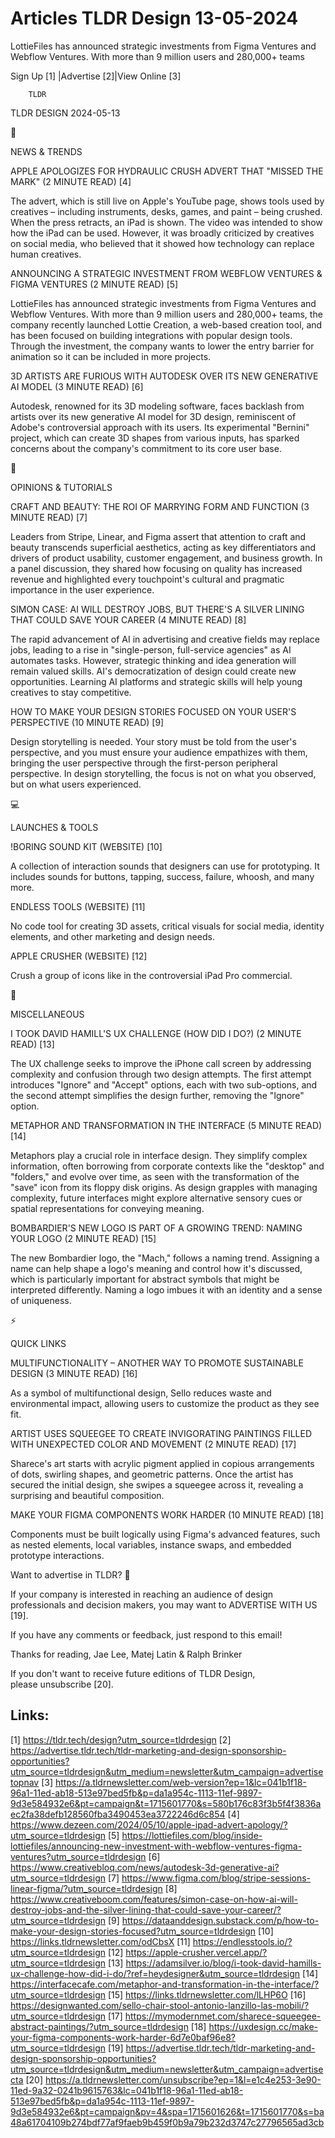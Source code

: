 # Articles TLDR Design 13-05-2024

LottieFiles has announced strategic investments from Figma Ventures
and Webflow Ventures. With more than 9 million users and 280,000+
teams  

 Sign Up [1] |Advertise [2]|View Online [3] 

		TLDR 

TLDR DESIGN 2024-05-13

📱 

NEWS & TRENDS

 APPLE APOLOGIZES FOR HYDRAULIC CRUSH ADVERT THAT "MISSED THE MARK" (2
MINUTE READ) [4] 

 The advert, which is still live on Apple's YouTube page, shows tools
used by creatives – including instruments, desks, games, and paint
– being crushed. When the press retracts, an iPad is shown. The
video was intended to show how the iPad can be used. However, it was
broadly criticized by creatives on social media, who believed that it
showed how technology can replace human creatives. 

 ANNOUNCING A STRATEGIC INVESTMENT FROM WEBFLOW VENTURES & FIGMA
VENTURES (2 MINUTE READ) [5] 

 LottieFiles has announced strategic investments from Figma Ventures
and Webflow Ventures. With more than 9 million users and 280,000+
teams, the company recently launched Lottie Creation, a web-based
creation tool, and has been focused on building integrations with
popular design tools. Through the investment, the company wants to
lower the entry barrier for animation so it can be included in more
projects. 

 3D ARTISTS ARE FURIOUS WITH AUTODESK OVER ITS NEW GENERATIVE AI MODEL
(3 MINUTE READ) [6] 

 Autodesk, renowned for its 3D modeling software, faces backlash from
artists over its new generative AI model for 3D design, reminiscent of
Adobe's controversial approach with its users. Its experimental
"Bernini" project, which can create 3D shapes from various inputs, has
sparked concerns about the company's commitment to its core user base.


🚀 

OPINIONS & TUTORIALS

 CRAFT AND BEAUTY: THE ROI OF MARRYING FORM AND FUNCTION (3 MINUTE
READ) [7] 

 Leaders from Stripe, Linear, and Figma assert that attention to craft
and beauty transcends superficial aesthetics, acting as key
differentiators and drivers of product usability, customer engagement,
and business growth. In a panel discussion, they shared how focusing
on quality has increased revenue and highlighted every touchpoint's
cultural and pragmatic importance in the user experience. 

 SIMON CASE: AI WILL DESTROY JOBS, BUT THERE'S A SILVER LINING THAT
COULD SAVE YOUR CAREER (4 MINUTE READ) [8] 

 The rapid advancement of AI in advertising and creative fields may
replace jobs, leading to a rise in "single-person, full-service
agencies" as AI automates tasks. However, strategic thinking and idea
generation will remain valued skills. AI's democratization of design
could create new opportunities. Learning AI platforms and strategic
skills will help young creatives to stay competitive. 

 HOW TO MAKE YOUR DESIGN STORIES FOCUSED ON YOUR USER'S PERSPECTIVE
(10 MINUTE READ) [9] 

 Design storytelling is needed. Your story must be told from the
user's perspective, and you must ensure your audience empathizes with
them, bringing the user perspective through the first-person
peripheral perspective. In design storytelling, the focus is not on
what you observed, but on what users experienced. 

💻 

LAUNCHES & TOOLS

 !BORING SOUND KIT (WEBSITE) [10] 

 A collection of interaction sounds that designers can use for
prototyping. It includes sounds for buttons, tapping, success,
failure, whoosh, and many more. 

 ENDLESS TOOLS (WEBSITE) [11] 

 No code tool for creating 3D assets, critical visuals for social
media, identity elements, and other marketing and design needs. 

 APPLE CRUSHER (WEBSITE) [12] 

 Crush a group of icons like in the controversial iPad Pro commercial.


🎁 

MISCELLANEOUS

 I TOOK DAVID HAMILL'S UX CHALLENGE (HOW DID I DO?) (2 MINUTE READ)
[13] 

 The UX challenge seeks to improve the iPhone call screen by
addressing complexity and confusion through two design attempts. The
first attempt introduces "Ignore" and "Accept" options, each with two
sub-options, and the second attempt simplifies the design further,
removing the "Ignore" option. 

 METAPHOR AND TRANSFORMATION IN THE INTERFACE (5 MINUTE READ) [14] 

 Metaphors play a crucial role in interface design. They simplify
complex information, often borrowing from corporate contexts like the
"desktop" and "folders," and evolve over time, as seen with the
transformation of the "save" icon from its floppy disk origins. As
design grapples with managing complexity, future interfaces might
explore alternative sensory cues or spatial representations for
conveying meaning. 

 BOMBARDIER'S NEW LOGO IS PART OF A GROWING TREND: NAMING YOUR LOGO (2
MINUTE READ) [15] 

 The new Bombardier logo, the "Mach," follows a naming trend.
Assigning a name can help shape a logo's meaning and control how it's
discussed, which is particularly important for abstract symbols that
might be interpreted differently. Naming a logo imbues it with an
identity and a sense of uniqueness. 

⚡ 

QUICK LINKS

 MULTIFUNCTIONALITY – ANOTHER WAY TO PROMOTE SUSTAINABLE DESIGN (3
MINUTE READ) [16] 

 As a symbol of multifunctional design, Sello reduces waste and
environmental impact, allowing users to customize the product as they
see fit. 

 ARTIST USES SQUEEGEE TO CREATE INVIGORATING PAINTINGS FILLED WITH
UNEXPECTED COLOR AND MOVEMENT (2 MINUTE READ) [17] 

 Sharece's art starts with acrylic pigment applied in copious
arrangements of dots, swirling shapes, and geometric patterns. Once
the artist has secured the initial design, she swipes a squeegee
across it, revealing a surprising and beautiful composition. 

 MAKE YOUR FIGMA COMPONENTS WORK HARDER (10 MINUTE READ) [18] 

 Components must be built logically using Figma's advanced features,
such as nested elements, local variables, instance swaps, and embedded
prototype interactions. 

Want to advertise in TLDR? 📰

 If your company is interested in reaching an audience of design
professionals and decision makers, you may want to ADVERTISE WITH US
[19]. 

 If you have any comments or feedback, just respond to this email! 

Thanks for reading, 
Jae Lee, Matej Latin & Ralph Brinker 

If you don't want to receive future editions of TLDR Design,
please unsubscribe [20]. 

 

Links:
------
[1] https://tldr.tech/design?utm_source=tldrdesign
[2] https://advertise.tldr.tech/tldr-marketing-and-design-sponsorship-opportunities?utm_source=tldrdesign&utm_medium=newsletter&utm_campaign=advertisetopnav
[3] https://a.tldrnewsletter.com/web-version?ep=1&lc=041b1f18-96a1-11ed-ab18-513e97bed5fb&p=da1a954c-1113-11ef-9897-9d3e584932e6&pt=campaign&t=1715601770&s=580b176c83f3b5f4f3836aec2fa38defb128560fba3490453ea3722246d6c854
[4] https://www.dezeen.com/2024/05/10/apple-ipad-advert-apology/?utm_source=tldrdesign
[5] https://lottiefiles.com/blog/inside-lottiefiles/announcing-new-investment-with-webflow-ventures-figma-ventures?utm_source=tldrdesign
[6] https://www.creativebloq.com/news/autodesk-3d-generative-ai?utm_source=tldrdesign
[7] https://www.figma.com/blog/stripe-sessions-linear-figma/?utm_source=tldrdesign
[8] https://www.creativeboom.com/features/simon-case-on-how-ai-will-destroy-jobs-and-the-silver-lining-that-could-save-your-career/?utm_source=tldrdesign
[9] https://dataanddesign.substack.com/p/how-to-make-your-design-stories-focused?utm_source=tldrdesign
[10] https://links.tldrnewsletter.com/odCbsX
[11] https://endlesstools.io/?utm_source=tldrdesign
[12] https://apple-crusher.vercel.app/?utm_source=tldrdesign
[13] https://adamsilver.io/blog/i-took-david-hamills-ux-challenge-how-did-i-do/?ref=heydesigner&utm_source=tldrdesign
[14] https://interfacecafe.com/metaphor-and-transformation-in-the-interface/?utm_source=tldrdesign
[15] https://links.tldrnewsletter.com/lLHP6O
[16] https://designwanted.com/sello-chair-stool-antonio-lanzillo-las-mobili/?utm_source=tldrdesign
[17] https://mymodernmet.com/sharece-squeegee-abstract-paintings/?utm_source=tldrdesign
[18] https://uxdesign.cc/make-your-figma-components-work-harder-6d7e0baf96e8?utm_source=tldrdesign
[19] https://advertise.tldr.tech/tldr-marketing-and-design-sponsorship-opportunities?utm_source=tldrdesign&utm_medium=newsletter&utm_campaign=advertisecta
[20] https://a.tldrnewsletter.com/unsubscribe?ep=1&l=e1c4e253-3e90-11ed-9a32-0241b9615763&lc=041b1f18-96a1-11ed-ab18-513e97bed5fb&p=da1a954c-1113-11ef-9897-9d3e584932e6&pt=campaign&pv=4&spa=1715601626&t=1715601770&s=ba48a61704109b274bdf77af9faeb9b459f0b9a79b232d3747c27796565ad3cb